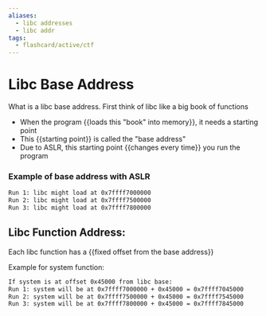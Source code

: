 ```yaml
---
aliases:
  - libc addresses
  - libc addr
tags:
  - flashcard/active/ctf
---
```



# Libc Base Address
What is a libc base address. First think of libc like a big book of functions
- When the program {{loads this "book" into memory}}, it needs a starting point
- This {{starting point}} is called the "base address"
- Due to ASLR, this starting point {{changes every time}} you run the program <!--SR:!2024-12-14,1,230!2024-12-14,1,230!2024-12-14,1,230-->

### Example of base address with ASLR
```apache
Run 1: libc might load at 0x7ffff7000000
Run 2: libc might load at 0x7ffff7500000
Run 3: libc might load at 0x7ffff7800000
```

## Libc Function Address:
Each libc function has a {{fixed offset from the base address}} <!--SR:!2024-12-14,1,230-->

Example for system function:
```apache 
If system is at offset 0x45000 from libc base:
Run 1: system will be at 0x7ffff7000000 + 0x45000 = 0x7ffff7045000
Run 2: system will be at 0x7ffff7500000 + 0x45000 = 0x7ffff7545000
Run 3: system will be at 0x7ffff7800000 + 0x45000 = 0x7ffff7845000
```